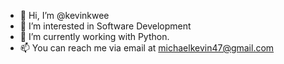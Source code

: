 - 👋 Hi, I’m @kevinkwee
- 👀 I’m interested in Software Development
- 🌱 I’m currently working with Python.
- 📫 You can reach me via email at michaelkevin47@gmail.com

<!---
kevinkwee/kevinkwee is a ✨ special ✨ repository because its `README.md` (this file) appears on your GitHub profile.
You can click the Preview link to take a look at your changes.
--->
